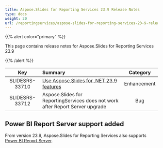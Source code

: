 ```yaml
---
title: Aspose.Slides for Reporting Services 23.9 Release Notes
type: docs
weight: 20
url: /reportingservices/aspose-slides-for-reporting-services-23-9-release-notes/
---
```


{{% alert color="primary" %}} 

This page contains release notes for Aspose.Slides for Reporting Services 23.9

{{% /alert %}} 

|**Key** |**Summary** |**Category** |
| :-: | :- | :-: |
|SLIDESRS-33710|[Use Aspose.Slides for .NET 23.9 features](/slides/net/aspose-slides-for-net-23-9-release-notes/)|Enhancement|
|SLIDESRS-33712|Aspose.Slides for ReportingServices does not work after Report Server upgrade|Bug|

## Power BI Report Server support added ##

From version 23.9, Aspose.Slides for Reporting Services also supports [Power BI Report Server](https://powerbi.microsoft.com/en-us/report-server/).